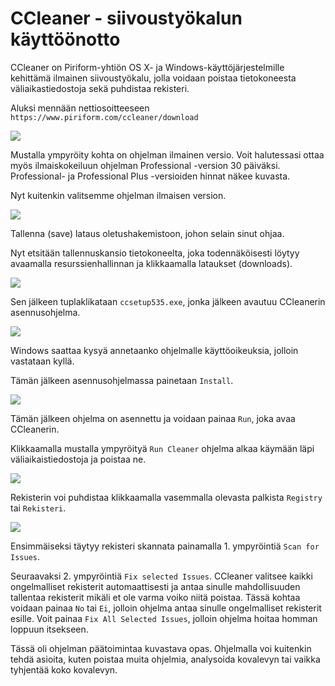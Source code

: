 # CCleaner - siivoustyökalun käyttöönotto
CCleaner on Piriform-yhtiön OS X- ja Windows-käyttöjärjestelmille kehittämä ilmainen siivoustyökalu, jolla voidaan poistaa tietokoneesta väliaikastiedostoja sekä puhdistaa rekisteri. 

Aluksi mennään nettiosoitteeseen
`https://www.piriform.com/ccleaner/download`

![](https://i.imgur.com/5vt3Kk5.png)


Mustalla ympyröity kohta on ohjelman ilmainen versio. Voit halutessasi ottaa myös ilmaiskokeiluun ohjelman Professional -version 30 päiväksi. Professional- ja Professional Plus -versioiden hinnat näkee kuvasta.

Nyt kuitenkin valitsemme ohjelman ilmaisen version.

![](https://i.imgur.com/fW8IeaO.png)

Tallenna (save) lataus oletushakemistoon, johon selain sinut ohjaa. 

Nyt etsitään tallennuskansio tietokoneelta, joka todennäköisesti löytyy avaamalla resurssienhallinnan ja klikkaamalla lataukset (downloads).

![](https://i.imgur.com/e28ghEE.png)

Sen jälkeen tuplaklikataan `ccsetup535.exe`, jonka jälkeen avautuu CCleanerin asennusohjelma.

![](https://i.imgur.com/EsmR284.png)

Windows saattaa kysyä annetaanko ohjelmalle käyttöoikeuksia, jolloin vastataan kyllä. 

Tämän jälkeen asennusohjelmassa painetaan `Install`. 

![](https://i.imgur.com/HQUBJwi.png)

Tämän jälkeen ohjelma on asennettu ja voidaan painaa `Run`, joka avaa CCleanerin.

Klikkaamalla mustalla ympyröityä `Run Cleaner` ohjelma alkaa käymään läpi väliaikaistiedostoja ja poistaa ne.

![](https://i.imgur.com/hioSuul.png)

Rekisterin voi puhdistaa klikkaamalla vasemmalla olevasta palkista `Registry` tai `Rekisteri`.

![](https://i.imgur.com/MgewLS0.png)

Ensimmäiseksi täytyy rekisteri skannata painamalla 1. ympyröintiä `Scan for Issues`.

Seuraavaksi 2. ympyröintiä `Fix selected Issues`. CCleaner valitsee kaikki ongelmalliset rekisterit automaattisesti ja antaa sinulle mahdollisuuden tallentaa rekisterit mikäli et ole varma voiko niitä poistaa. Tässä kohtaa voidaan painaa `No` tai `Ei`, jolloin ohjelma antaa sinulle ongelmalliset rekisterit esille. Voit painaa `Fix All Selected Issues`, jolloin ohjelma hoitaa homman loppuun itsekseen.

Tässä oli ohjelman päätoimintaa kuvastava opas. Ohjelmalla voi kuitenkin tehdä asioita, kuten poistaa muita ohjelmia, analysoida kovalevyn tai vaikka tyhjentää koko kovalevyn.
